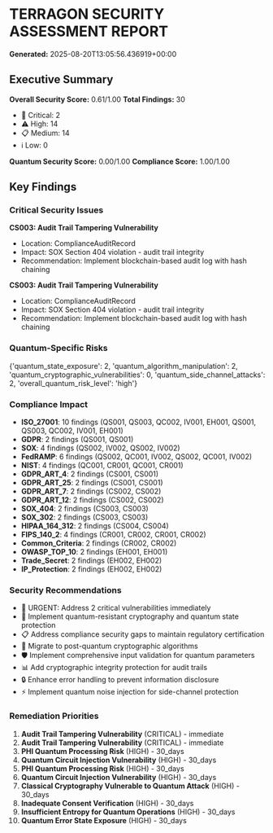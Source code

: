 
# TERRAGON SECURITY ASSESSMENT REPORT
**Generated:** 2025-08-20T13:05:56.436919+00:00

## Executive Summary

**Overall Security Score:** 0.61/1.00
**Total Findings:** 30
- 🚨 Critical: 2
- ⚠️ High: 14
- 📋 Medium: 14
- ℹ️ Low: 0

**Quantum Security Score:** 0.00/1.00
**Compliance Score:** 1.00/1.00

## Key Findings

### Critical Security Issues

**CS003: Audit Trail Tampering Vulnerability**
- Location: ComplianceAuditRecord
- Impact: SOX Section 404 violation - audit trail integrity
- Recommendation: Implement blockchain-based audit log with hash chaining

**CS003: Audit Trail Tampering Vulnerability**
- Location: ComplianceAuditRecord
- Impact: SOX Section 404 violation - audit trail integrity
- Recommendation: Implement blockchain-based audit log with hash chaining

### Quantum-Specific Risks

{'quantum_state_exposure': 2, 'quantum_algorithm_manipulation': 2, 'quantum_cryptographic_vulnerabilities': 0, 'quantum_side_channel_attacks': 2, 'overall_quantum_risk_level': 'high'}

### Compliance Impact

- **ISO_27001**: 10 findings (QS001, QS003, QC002, IV001, EH001, QS001, QS003, QC002, IV001, EH001)
- **GDPR**: 2 findings (QS001, QS001)
- **SOX**: 4 findings (QS002, IV002, QS002, IV002)
- **FedRAMP**: 6 findings (QS002, QC001, IV002, QS002, QC001, IV002)
- **NIST**: 4 findings (QC001, CR001, QC001, CR001)
- **GDPR_ART_4**: 2 findings (CS001, CS001)
- **GDPR_ART_25**: 2 findings (CS001, CS001)
- **GDPR_ART_7**: 2 findings (CS002, CS002)
- **GDPR_ART_12**: 2 findings (CS002, CS002)
- **SOX_404**: 2 findings (CS003, CS003)
- **SOX_302**: 2 findings (CS003, CS003)
- **HIPAA_164_312**: 2 findings (CS004, CS004)
- **FIPS_140_2**: 4 findings (CR001, CR002, CR001, CR002)
- **Common_Criteria**: 2 findings (CR002, CR002)
- **OWASP_TOP_10**: 2 findings (EH001, EH001)
- **Trade_Secret**: 2 findings (EH002, EH002)
- **IP_Protection**: 2 findings (EH002, EH002)

### Security Recommendations

- 🚨 URGENT: Address 2 critical vulnerabilities immediately
- 🔬 Implement quantum-resistant cryptography and quantum state protection
- 📋 Address compliance security gaps to maintain regulatory certification
- 🔐 Migrate to post-quantum cryptographic algorithms
- 🛡️ Implement comprehensive input validation for quantum parameters
- 📊 Add cryptographic integrity protection for audit trails
- 🔒 Enhance error handling to prevent information disclosure
- ⚡ Implement quantum noise injection for side-channel protection

### Remediation Priorities

1. **Audit Trail Tampering Vulnerability** (CRITICAL) - immediate
2. **Audit Trail Tampering Vulnerability** (CRITICAL) - immediate
3. **PHI Quantum Processing Risk** (HIGH) - 30_days
4. **Quantum Circuit Injection Vulnerability** (HIGH) - 30_days
5. **PHI Quantum Processing Risk** (HIGH) - 30_days
6. **Quantum Circuit Injection Vulnerability** (HIGH) - 30_days
7. **Classical Cryptography Vulnerable to Quantum Attack** (HIGH) - 30_days
8. **Inadequate Consent Verification** (HIGH) - 30_days
9. **Insufficient Entropy for Quantum Operations** (HIGH) - 30_days
10. **Quantum Error State Exposure** (HIGH) - 30_days
